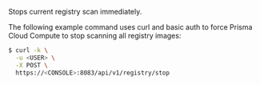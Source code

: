 Stops current registry scan immediately.

The following example command uses curl and basic auth to force Prisma Cloud Compute to stop scanning all registry images:

```bash
$ curl -k \
  -u <USER> \
  -X POST \
  https://<CONSOLE>:8083/api/v1/registry/stop
```
